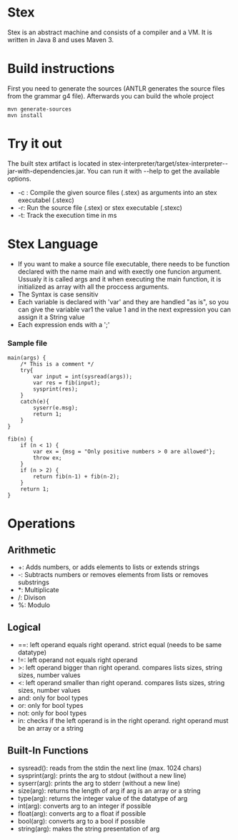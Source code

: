 # Stex
Stex is an abstract machine and consists of a compiler and a VM. It is written in Java 8 and uses Maven 3.

# Build instructions

First you need to generate the sources (ANTLR generates the source files from the grammar g4 file). Afterwards you can build the whole project
```
mvn generate-sources
mvn install
```

# Try it out
The built stex artifact is located in stex-interpreter/target/stex-interpreter-<version>-jar-with-dependencies.jar. You can run it with --help to get the available options.
 - -c <outfile>: Compile the given source files (.stex) as arguments into an stex executabel (.stexc)
 - -r: Run the source file (.stex) or stex executable (.stexc)
 - -t: Track the execution time in ms
  
 

# Stex Language
 - If you want to make a source file executable, there needs to be function declared with the name main and with exectly one funcion argument. Ussualy it is called args and it when executing the main function, it is initialized as array with all the proccess arguments.
 - The Syntax is case sensitiv
 - Each variable is declared with 'var' and they are handled "as is", so you can give the variable var1 the value 1 and in the next expression you can assign it a String value
 - Each expression ends with a ';'

### Sample file 
```
main(args) {
    /* This is a comment */
    try{
        var input = int(sysread(args));
        var res = fib(input);
        sysprint(res);
    }
    catch(e){
        syserr(e.msg);
        return 1;
    }
}

fib(n) {
    if (n < 1) {
        var ex = {msg = "Only positive numbers > 0 are allowed"};
        throw ex;
    }
    if (n > 2) {
        return fib(n-1) + fib(n-2);
    }
    return 1;
}
```
 
 # Operations
 ## Arithmetic
  - +: Adds numbers, or adds elements to lists or extends strings
  - -: Subtracts numbers or removes elements from lists or removes substrings
  - *: Multiplicate
  - /: Divison
  - %: Modulo
 
## Logical
 - ==: left operand equals right operand. strict equal (needs to be same datatype)
 - !=: left operand not equals right operand
 - \>: left operand bigger than right operand. compares lists sizes, string sizes, number values
 - <: left operand smaller than right operand. compares lists sizes, string sizes, number values
 - and: only for bool types
 - or: only for bool types
 - not: only for bool types
 - in: checks if the left operand is in the right operand. right operand must be an array or a string

## Built-In Functions
 - sysread(): reads from the stdin the next line (max. 1024 chars)
 - sysprint(arg): prints the arg to stdout (without a new line)
 - syserr(arg): prints the arg to stderr (without a new line)
 - size(arg): returns the length of arg if arg is an array or a string
 - type(arg): returns the integer value of the datatype of arg
 - int(arg): converts arg to an integer if possible
 - float(arg): converts arg to a float if possible
 - bool(arg): converts arg to a bool if possible
 - string(arg): makes the string presentation of arg

